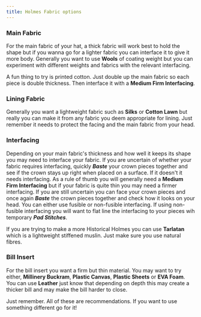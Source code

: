 ```yaml
---
title: Holmes Fabric options
---
```

### Main Fabric
For the main fabric of your hat, a thick fabric will work best to hold the shape but if you wanna go for a lighter fabric you can interface it to give it more body. Generally you want to use **Wools** of coating weight but you can experiment with different weights and fabrics with the relevant interfacing.
<Note>
 
A fun thing to try is printed cotton. Just double up the main fabric so each piece is double thickness. Then interface it with a **Medium Firm Interfacing**.

</Note>

### Lining Fabric
Generally you want a lightweight fabric such as **Silks** or **Cotton Lawn** but really you can make it from any fabric you deem appropriate for lining. Just remember it needs to protect the facing and the main fabric from your head.

### Interfacing
Depending on your main fabric's thickness and how well it keeps its shape you may need to interface your fabric. If you are uncertain of whether your fabric requires interfacing, quickly ***Baste*** your crown pieces together and see if the crown stays up right when placed on a surface. If it doesn't it needs interfacing. As a rule of thumb you will generally need a **Medium Firm Interfacing** but if your fabric is quite thin you may need a firmer interfacing. If you are still uncertain you can face your crown pieces and once again ***Baste*** the crown pieces together and check how it looks on your head. You can either use fusible or non-fusible interfacing. If using non-fusible interfacing you will want to flat line the interfacing to your pieces wih temporary ***Pad Stitches***. 

<Note>
 
If you are trying to make a more Historical Holmes you can use **Tarlatan** which is a lightweight stiffened muslin. Just make sure you use natural fibres.

</Note>

### Bill Insert

For the bill insert you want a firm but thin material. You may want to try either, **Millinery Buckram**, **Plastic Canvas**, **Plastic Sheets** or **EVA Foam**. You can use **Leather** just know that depending on depth this may create a thicker bill and may make the bill harder to close. 

<Note>
 
Just remember. All of these are recommendations. If you want to use something different go for it!

</Note>

